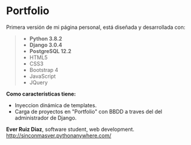 # Portfolio
Primera versión de mi página personal, está diseñada y desarrollada con:

>- **Python 3.8.2**
>- **Django 3.0.4**
>- **PostgreSQL 12.2**
>- HTML5 
>- CSS3
>- Bootstrap 4 
>- JavaScript 
>- JQuery

**Como características tiene:** 
- Inyeccion dinámica de templates.
- Carga de proyectos en "Portfolio" con BBDD a traves del del administrador de Django.

**Ever Ruiz Diaz**, software student, web development. http://sinconmasver.pythonanywhere.com/